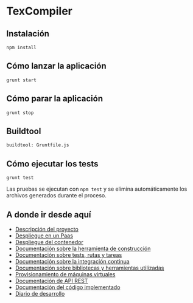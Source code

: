 <!-- home.md -->

# TexCompiler

## Instalación
```
npm install 
```

## Cómo lanzar la aplicación
```
grunt start
```

## Cómo parar la aplicación
```
grunt stop
```

## Buildtool
```
buildtool: Gruntfile.js
```


## Cómo ejecutar los tests
```
grunt test
```
Las pruebas se ejecutan con `npm test` y se elimina automáticamente los archivos generados durante el proceso.

## A donde ir desde aquí

* [Descripción del proyecto](descripcion.md)
* [Despliegue en un Paas](paas.md)
* [Despliegue del contenedor](docker.md)
* [Documentación sobre la herramienta de construcción](tools_construccion.md)
* [Documentación sobre tests, rutas y tareas](tests.md)
* [Documentación sobre la integración continua](integracion_continua.md)
* [Documentación sobre bibliotecas y herramientas utilizadas](bibtools.md)
* [Provisionamiento de máquinas virtuales](provisionamiento.md)
* [Documentación de API REST](https://victorperalta93.github.io/IV-Proyecto/apidoc/index.html)
* [Documentación del código implementado](https://victorperalta93.github.io/IV-Proyecto/docco/Gruntfile.html)
* [Diario de desarrollo](diario.md)